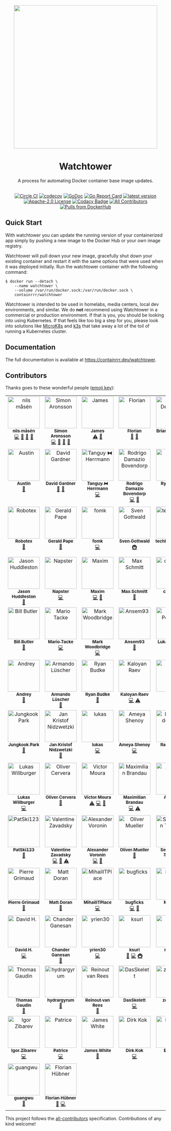 <div align="center">
  <img src="./logo.png" width="450" />
  
  # Watchtower
  
  A process for automating Docker container base image updates.
  <br/><br/>
  
  [![Circle CI](https://circleci.com/gh/containrrr/watchtower.svg?style=shield)](https://circleci.com/gh/containrrr/watchtower)
  [![codecov](https://codecov.io/gh/containrrr/watchtower/branch/main/graph/badge.svg)](https://codecov.io/gh/containrrr/watchtower)
  [![GoDoc](https://godoc.org/github.com/containrrr/watchtower?status.svg)](https://godoc.org/github.com/containrrr/watchtower)
  [![Go Report Card](https://goreportcard.com/badge/github.com/containrrr/watchtower)](https://goreportcard.com/report/github.com/containrrr/watchtower)
  [![latest version](https://img.shields.io/github/tag/containrrr/watchtower.svg)](https://github.com/containrrr/watchtower/releases)
  [![Apache-2.0 License](https://img.shields.io/github/license/containrrr/watchtower.svg)](https://www.apache.org/licenses/LICENSE-2.0)
  [![Codacy Badge](https://app.codacy.com/project/badge/Grade/1c48cfb7646d4009aa8c6f71287670b8)](https://www.codacy.com/gh/containrrr/watchtower/dashboard?utm_source=github.com&amp;utm_medium=referral&amp;utm_content=containrrr/watchtower&amp;utm_campaign=Badge_Grade)
  [![All Contributors](https://img.shields.io/github/all-contributors/containrrr/watchtower)](#contributors)
  [![Pulls from DockerHub](https://img.shields.io/docker/pulls/containrrr/watchtower.svg)](https://hub.docker.com/r/containrrr/watchtower)

</div>

## Quick Start

With watchtower you can update the running version of your containerized app simply by pushing a new image to the Docker Hub or your own image registry. 

Watchtower will pull down your new image, gracefully shut down your existing container and restart it with the same options that were used when it was deployed initially. Run the watchtower container with the following command:

```
$ docker run --detach \
    --name watchtower \
    --volume /var/run/docker.sock:/var/run/docker.sock \
    containrrr/watchtower
```

Watchtower is intended to be used in homelabs, media centers, local dev environments, and similar. We do **not** recommend using Watchtower in a commercial or production environment. If that is you, you should be looking into using Kubernetes. If that feels like too big a step for you, please look into solutions like [MicroK8s](https://microk8s.io/) and [k3s](https://k3s.io/) that take away a lot of the toil of running a Kubernetes cluster. 

## Documentation
The full documentation is available at https://containrrr.dev/watchtower.

## Contributors

Thanks goes to these wonderful people ([emoji key](https://allcontributors.org/docs/en/emoji-key)):

<!-- ALL-CONTRIBUTORS-LIST:START - Do not remove or modify this section -->
<!-- prettier-ignore-start -->
<!-- markdownlint-disable -->
<table>
  <tbody>
    <tr>
      <td align="center" valign="top" width="14.28%"><a href="https://piksel.se"><img src="https://avatars2.githubusercontent.com/u/807383?v=4?s=100" width="100px;" alt="nils måsén"/><br /><sub><b>nils måsén</b></sub></a><br /><a href="https://github.com/containrrr/watchtower/commits?author=piksel" title="Code">💻</a> <a href="https://github.com/containrrr/watchtower/commits?author=piksel" title="Documentation">📖</a> <a href="#maintenance-piksel" title="Maintenance">🚧</a> <a href="https://github.com/containrrr/watchtower/pulls?q=is%3Apr+reviewed-by%3Apiksel" title="Reviewed Pull Requests">👀</a></td>
      <td align="center" valign="top" width="14.28%"><a href="http://simme.dev"><img src="https://avatars0.githubusercontent.com/u/1596025?v=4?s=100" width="100px;" alt="Simon Aronsson"/><br /><sub><b>Simon Aronsson</b></sub></a><br /><a href="https://github.com/containrrr/watchtower/commits?author=simskij" title="Code">💻</a> <a href="https://github.com/containrrr/watchtower/commits?author=simskij" title="Documentation">📖</a> <a href="#maintenance-simskij" title="Maintenance">🚧</a> <a href="https://github.com/containrrr/watchtower/pulls?q=is%3Apr+reviewed-by%3Asimskij" title="Reviewed Pull Requests">👀</a></td>
      <td align="center" valign="top" width="14.28%"><a href="http://codelica.com"><img src="https://avatars3.githubusercontent.com/u/386101?v=4?s=100" width="100px;" alt="James"/><br /><sub><b>James</b></sub></a><br /><a href="https://github.com/containrrr/watchtower/commits?author=Codelica" title="Tests">⚠️</a> <a href="#ideas-Codelica" title="Ideas, Planning, & Feedback">🤔</a></td>
      <td align="center" valign="top" width="14.28%"><a href="https://kopfkrieg.org"><img src="https://avatars2.githubusercontent.com/u/5047813?v=4?s=100" width="100px;" alt="Florian"/><br /><sub><b>Florian</b></sub></a><br /><a href="https://github.com/containrrr/watchtower/pulls?q=is%3Apr+reviewed-by%3AKopfKrieg" title="Reviewed Pull Requests">👀</a> <a href="https://github.com/containrrr/watchtower/commits?author=KopfKrieg" title="Documentation">📖</a></td>
      <td align="center" valign="top" width="14.28%"><a href="https://github.com/bdehamer"><img src="https://avatars1.githubusercontent.com/u/398027?v=4?s=100" width="100px;" alt="Brian DeHamer"/><br /><sub><b>Brian DeHamer</b></sub></a><br /><a href="https://github.com/containrrr/watchtower/commits?author=bdehamer" title="Code">💻</a> <a href="#maintenance-bdehamer" title="Maintenance">🚧</a></td>
      <td align="center" valign="top" width="14.28%"><a href="https://github.com/rosscado"><img src="https://avatars1.githubusercontent.com/u/16578183?v=4?s=100" width="100px;" alt="Ross Cadogan"/><br /><sub><b>Ross Cadogan</b></sub></a><br /><a href="https://github.com/containrrr/watchtower/commits?author=rosscado" title="Code">💻</a></td>
      <td align="center" valign="top" width="14.28%"><a href="https://github.com/stffabi"><img src="https://avatars0.githubusercontent.com/u/9464631?v=4?s=100" width="100px;" alt="stffabi"/><br /><sub><b>stffabi</b></sub></a><br /><a href="https://github.com/containrrr/watchtower/commits?author=stffabi" title="Code">💻</a> <a href="#maintenance-stffabi" title="Maintenance">🚧</a></td>
    </tr>
    <tr>
      <td align="center" valign="top" width="14.28%"><a href="https://github.com/ATCUSA"><img src="https://avatars3.githubusercontent.com/u/3581228?v=4?s=100" width="100px;" alt="Austin"/><br /><sub><b>Austin</b></sub></a><br /><a href="https://github.com/containrrr/watchtower/commits?author=ATCUSA" title="Documentation">📖</a></td>
      <td align="center" valign="top" width="14.28%"><a href="https://labs.ctl.io"><img src="https://avatars2.githubusercontent.com/u/6181487?v=4?s=100" width="100px;" alt="David Gardner"/><br /><sub><b>David Gardner</b></sub></a><br /><a href="https://github.com/containrrr/watchtower/pulls?q=is%3Apr+reviewed-by%3Adavidgardner11" title="Reviewed Pull Requests">👀</a> <a href="https://github.com/containrrr/watchtower/commits?author=davidgardner11" title="Documentation">📖</a></td>
      <td align="center" valign="top" width="14.28%"><a href="https://github.com/dolanor"><img src="https://avatars3.githubusercontent.com/u/928722?v=4?s=100" width="100px;" alt="Tanguy ⧓ Herrmann"/><br /><sub><b>Tanguy ⧓ Herrmann</b></sub></a><br /><a href="https://github.com/containrrr/watchtower/commits?author=dolanor" title="Code">💻</a></td>
      <td align="center" valign="top" width="14.28%"><a href="https://github.com/rdamazio"><img src="https://avatars3.githubusercontent.com/u/997641?v=4?s=100" width="100px;" alt="Rodrigo Damazio Bovendorp"/><br /><sub><b>Rodrigo Damazio Bovendorp</b></sub></a><br /><a href="https://github.com/containrrr/watchtower/commits?author=rdamazio" title="Code">💻</a> <a href="https://github.com/containrrr/watchtower/commits?author=rdamazio" title="Documentation">📖</a></td>
      <td align="center" valign="top" width="14.28%"><a href="https://www.taisun.io/"><img src="https://avatars3.githubusercontent.com/u/1852688?v=4?s=100" width="100px;" alt="Ryan Kuba"/><br /><sub><b>Ryan Kuba</b></sub></a><br /><a href="#infra-thelamer" title="Infrastructure (Hosting, Build-Tools, etc)">🚇</a></td>
      <td align="center" valign="top" width="14.28%"><a href="https://github.com/cnrmck"><img src="https://avatars2.githubusercontent.com/u/22061955?v=4?s=100" width="100px;" alt="cnrmck"/><br /><sub><b>cnrmck</b></sub></a><br /><a href="https://github.com/containrrr/watchtower/commits?author=cnrmck" title="Documentation">📖</a></td>
      <td align="center" valign="top" width="14.28%"><a href="http://harrywalter.co.uk"><img src="https://avatars3.githubusercontent.com/u/338588?v=4?s=100" width="100px;" alt="Harry Walter"/><br /><sub><b>Harry Walter</b></sub></a><br /><a href="https://github.com/containrrr/watchtower/commits?author=haswalt" title="Code">💻</a></td>
    </tr>
    <tr>
      <td align="center" valign="top" width="14.28%"><a href="http://projectsperanza.com"><img src="https://avatars3.githubusercontent.com/u/74515?v=4?s=100" width="100px;" alt="Robotex"/><br /><sub><b>Robotex</b></sub></a><br /><a href="https://github.com/containrrr/watchtower/commits?author=Robotex" title="Documentation">📖</a></td>
      <td align="center" valign="top" width="14.28%"><a href="http://geraldpape.io"><img src="https://avatars0.githubusercontent.com/u/1494211?v=4?s=100" width="100px;" alt="Gerald Pape"/><br /><sub><b>Gerald Pape</b></sub></a><br /><a href="https://github.com/containrrr/watchtower/commits?author=ubergesundheit" title="Documentation">📖</a></td>
      <td align="center" valign="top" width="14.28%"><a href="https://github.com/fomk"><img src="https://avatars0.githubusercontent.com/u/17636183?v=4?s=100" width="100px;" alt="fomk"/><br /><sub><b>fomk</b></sub></a><br /><a href="https://github.com/containrrr/watchtower/commits?author=fomk" title="Code">💻</a></td>
      <td align="center" valign="top" width="14.28%"><a href="https://github.com/svengo"><img src="https://avatars3.githubusercontent.com/u/2502366?v=4?s=100" width="100px;" alt="Sven Gottwald"/><br /><sub><b>Sven Gottwald</b></sub></a><br /><a href="#infra-svengo" title="Infrastructure (Hosting, Build-Tools, etc)">🚇</a></td>
      <td align="center" valign="top" width="14.28%"><a href="https://liberapay.com/techknowlogick/"><img src="https://avatars1.githubusercontent.com/u/164197?v=4?s=100" width="100px;" alt="techknowlogick"/><br /><sub><b>techknowlogick</b></sub></a><br /><a href="https://github.com/containrrr/watchtower/commits?author=techknowlogick" title="Code">💻</a></td>
      <td align="center" valign="top" width="14.28%"><a href="http://log.c5t.org/about/"><img src="https://avatars1.githubusercontent.com/u/1449568?v=4?s=100" width="100px;" alt="waja"/><br /><sub><b>waja</b></sub></a><br /><a href="https://github.com/containrrr/watchtower/commits?author=waja" title="Documentation">📖</a></td>
      <td align="center" valign="top" width="14.28%"><a href="http://scottalbertson.com"><img src="https://avatars2.githubusercontent.com/u/154463?v=4?s=100" width="100px;" alt="Scott Albertson"/><br /><sub><b>Scott Albertson</b></sub></a><br /><a href="https://github.com/containrrr/watchtower/commits?author=salbertson" title="Documentation">📖</a></td>
    </tr>
    <tr>
      <td align="center" valign="top" width="14.28%"><a href="https://github.com/huddlesj"><img src="https://avatars1.githubusercontent.com/u/11966535?v=4?s=100" width="100px;" alt="Jason Huddleston"/><br /><sub><b>Jason Huddleston</b></sub></a><br /><a href="https://github.com/containrrr/watchtower/commits?author=huddlesj" title="Documentation">📖</a></td>
      <td align="center" valign="top" width="14.28%"><a href="https://npstr.space/"><img src="https://avatars3.githubusercontent.com/u/6048348?v=4?s=100" width="100px;" alt="Napster"/><br /><sub><b>Napster</b></sub></a><br /><a href="https://github.com/containrrr/watchtower/commits?author=napstr" title="Code">💻</a></td>
      <td align="center" valign="top" width="14.28%"><a href="https://github.com/darknode"><img src="https://avatars1.githubusercontent.com/u/809429?v=4?s=100" width="100px;" alt="Maxim"/><br /><sub><b>Maxim</b></sub></a><br /><a href="https://github.com/containrrr/watchtower/commits?author=darknode" title="Code">💻</a> <a href="https://github.com/containrrr/watchtower/commits?author=darknode" title="Documentation">📖</a></td>
      <td align="center" valign="top" width="14.28%"><a href="https://schmitt.cat"><img src="https://avatars0.githubusercontent.com/u/17984549?v=4?s=100" width="100px;" alt="Max Schmitt"/><br /><sub><b>Max Schmitt</b></sub></a><br /><a href="https://github.com/containrrr/watchtower/commits?author=mxschmitt" title="Documentation">📖</a></td>
      <td align="center" valign="top" width="14.28%"><a href="https://github.com/cron410"><img src="https://avatars1.githubusercontent.com/u/3082899?v=4?s=100" width="100px;" alt="cron410"/><br /><sub><b>cron410</b></sub></a><br /><a href="https://github.com/containrrr/watchtower/commits?author=cron410" title="Documentation">📖</a></td>
      <td align="center" valign="top" width="14.28%"><a href="https://github.com/Cardoso222"><img src="https://avatars3.githubusercontent.com/u/7026517?v=4?s=100" width="100px;" alt="Paulo Henrique"/><br /><sub><b>Paulo Henrique</b></sub></a><br /><a href="https://github.com/containrrr/watchtower/commits?author=Cardoso222" title="Documentation">📖</a></td>
      <td align="center" valign="top" width="14.28%"><a href="https://coded.io"><img src="https://avatars0.githubusercontent.com/u/107097?v=4?s=100" width="100px;" alt="Kaleb Elwert"/><br /><sub><b>Kaleb Elwert</b></sub></a><br /><a href="https://github.com/containrrr/watchtower/commits?author=belak" title="Documentation">📖</a></td>
    </tr>
    <tr>
      <td align="center" valign="top" width="14.28%"><a href="https://github.com/wmbutler"><img src="https://avatars1.githubusercontent.com/u/1254810?v=4?s=100" width="100px;" alt="Bill Butler"/><br /><sub><b>Bill Butler</b></sub></a><br /><a href="https://github.com/containrrr/watchtower/commits?author=wmbutler" title="Documentation">📖</a></td>
      <td align="center" valign="top" width="14.28%"><a href="https://www.mariotacke.io"><img src="https://avatars2.githubusercontent.com/u/4942019?v=4?s=100" width="100px;" alt="Mario Tacke"/><br /><sub><b>Mario Tacke</b></sub></a><br /><a href="https://github.com/containrrr/watchtower/commits?author=mariotacke" title="Code">💻</a></td>
      <td align="center" valign="top" width="14.28%"><a href="https://markwoodbridge.com"><img src="https://avatars2.githubusercontent.com/u/1101318?v=4?s=100" width="100px;" alt="Mark Woodbridge"/><br /><sub><b>Mark Woodbridge</b></sub></a><br /><a href="https://github.com/containrrr/watchtower/commits?author=mrw34" title="Code">💻</a></td>
      <td align="center" valign="top" width="14.28%"><a href="https://github.com/Ansem93"><img src="https://avatars3.githubusercontent.com/u/6626218?v=4?s=100" width="100px;" alt="Ansem93"/><br /><sub><b>Ansem93</b></sub></a><br /><a href="https://github.com/containrrr/watchtower/commits?author=Ansem93" title="Documentation">📖</a></td>
      <td align="center" valign="top" width="14.28%"><a href="https://github.com/lukapeschke"><img src="https://avatars1.githubusercontent.com/u/17085536?v=4?s=100" width="100px;" alt="Luka Peschke"/><br /><sub><b>Luka Peschke</b></sub></a><br /><a href="https://github.com/containrrr/watchtower/commits?author=lukapeschke" title="Code">💻</a> <a href="https://github.com/containrrr/watchtower/commits?author=lukapeschke" title="Documentation">📖</a></td>
      <td align="center" valign="top" width="14.28%"><a href="https://github.com/zoispag"><img src="https://avatars0.githubusercontent.com/u/21138205?v=4?s=100" width="100px;" alt="Zois Pagoulatos"/><br /><sub><b>Zois Pagoulatos</b></sub></a><br /><a href="https://github.com/containrrr/watchtower/commits?author=zoispag" title="Code">💻</a> <a href="https://github.com/containrrr/watchtower/pulls?q=is%3Apr+reviewed-by%3Azoispag" title="Reviewed Pull Requests">👀</a> <a href="#maintenance-zoispag" title="Maintenance">🚧</a></td>
      <td align="center" valign="top" width="14.28%"><a href="https://alexandre.menif.name"><img src="https://avatars0.githubusercontent.com/u/16152103?v=4?s=100" width="100px;" alt="Alexandre Menif"/><br /><sub><b>Alexandre Menif</b></sub></a><br /><a href="https://github.com/containrrr/watchtower/commits?author=alexandremenif" title="Code">💻</a></td>
    </tr>
    <tr>
      <td align="center" valign="top" width="14.28%"><a href="https://github.com/chugunov"><img src="https://avatars1.githubusercontent.com/u/4140479?v=4?s=100" width="100px;" alt="Andrey"/><br /><sub><b>Andrey</b></sub></a><br /><a href="https://github.com/containrrr/watchtower/commits?author=chugunov" title="Documentation">📖</a></td>
      <td align="center" valign="top" width="14.28%"><a href="https://noplanman.ch"><img src="https://avatars3.githubusercontent.com/u/9423417?v=4?s=100" width="100px;" alt="Armando Lüscher"/><br /><sub><b>Armando Lüscher</b></sub></a><br /><a href="https://github.com/containrrr/watchtower/commits?author=noplanman" title="Documentation">📖</a></td>
      <td align="center" valign="top" width="14.28%"><a href="https://github.com/rjbudke"><img src="https://avatars2.githubusercontent.com/u/273485?v=4?s=100" width="100px;" alt="Ryan Budke"/><br /><sub><b>Ryan Budke</b></sub></a><br /><a href="https://github.com/containrrr/watchtower/commits?author=rjbudke" title="Documentation">📖</a></td>
      <td align="center" valign="top" width="14.28%"><a href="http://kaloyan.raev.name"><img src="https://avatars2.githubusercontent.com/u/468091?v=4?s=100" width="100px;" alt="Kaloyan Raev"/><br /><sub><b>Kaloyan Raev</b></sub></a><br /><a href="https://github.com/containrrr/watchtower/commits?author=kaloyan-raev" title="Code">💻</a> <a href="https://github.com/containrrr/watchtower/commits?author=kaloyan-raev" title="Tests">⚠️</a></td>
      <td align="center" valign="top" width="14.28%"><a href="https://github.com/sixth"><img src="https://avatars3.githubusercontent.com/u/11591445?v=4?s=100" width="100px;" alt="sixth"/><br /><sub><b>sixth</b></sub></a><br /><a href="https://github.com/containrrr/watchtower/commits?author=sixth" title="Documentation">📖</a></td>
      <td align="center" valign="top" width="14.28%"><a href="https://foosel.net"><img src="https://avatars0.githubusercontent.com/u/83657?v=4?s=100" width="100px;" alt="Gina Häußge"/><br /><sub><b>Gina Häußge</b></sub></a><br /><a href="https://github.com/containrrr/watchtower/commits?author=foosel" title="Code">💻</a></td>
      <td align="center" valign="top" width="14.28%"><a href="https://github.com/8ear"><img src="https://avatars0.githubusercontent.com/u/10329648?v=4?s=100" width="100px;" alt="Max H."/><br /><sub><b>Max H.</b></sub></a><br /><a href="https://github.com/containrrr/watchtower/commits?author=8ear" title="Code">💻</a></td>
    </tr>
    <tr>
      <td align="center" valign="top" width="14.28%"><a href="https://pjknkda.github.io"><img src="https://avatars0.githubusercontent.com/u/4986524?v=4?s=100" width="100px;" alt="Jungkook Park"/><br /><sub><b>Jungkook Park</b></sub></a><br /><a href="https://github.com/containrrr/watchtower/commits?author=pjknkda" title="Documentation">📖</a></td>
      <td align="center" valign="top" width="14.28%"><a href="https://achfrag.net"><img src="https://avatars1.githubusercontent.com/u/5753622?v=4?s=100" width="100px;" alt="Jan Kristof Nidzwetzki"/><br /><sub><b>Jan Kristof Nidzwetzki</b></sub></a><br /><a href="https://github.com/containrrr/watchtower/commits?author=jnidzwetzki" title="Documentation">📖</a></td>
      <td align="center" valign="top" width="14.28%"><a href="https://www.lukaselsner.de"><img src="https://avatars0.githubusercontent.com/u/1413542?v=4?s=100" width="100px;" alt="lukas"/><br /><sub><b>lukas</b></sub></a><br /><a href="https://github.com/containrrr/watchtower/commits?author=mindrunner" title="Code">💻</a></td>
      <td align="center" valign="top" width="14.28%"><a href="https://codingcoffee.dev"><img src="https://avatars3.githubusercontent.com/u/13611153?v=4?s=100" width="100px;" alt="Ameya Shenoy"/><br /><sub><b>Ameya Shenoy</b></sub></a><br /><a href="https://github.com/containrrr/watchtower/commits?author=codingCoffee" title="Code">💻</a></td>
      <td align="center" valign="top" width="14.28%"><a href="https://github.com/raymondelooff"><img src="https://avatars0.githubusercontent.com/u/9716806?v=4?s=100" width="100px;" alt="Raymon de Looff"/><br /><sub><b>Raymon de Looff</b></sub></a><br /><a href="https://github.com/containrrr/watchtower/commits?author=raymondelooff" title="Code">💻</a></td>
      <td align="center" valign="top" width="14.28%"><a href="http://codemonkeylabs.com"><img src="https://avatars2.githubusercontent.com/u/704034?v=4?s=100" width="100px;" alt="John Clayton"/><br /><sub><b>John Clayton</b></sub></a><br /><a href="https://github.com/containrrr/watchtower/commits?author=jsclayton" title="Code">💻</a></td>
      <td align="center" valign="top" width="14.28%"><a href="https://github.com/Germs2004"><img src="https://avatars2.githubusercontent.com/u/5519340?v=4?s=100" width="100px;" alt="Germs2004"/><br /><sub><b>Germs2004</b></sub></a><br /><a href="https://github.com/containrrr/watchtower/commits?author=Germs2004" title="Documentation">📖</a></td>
    </tr>
    <tr>
      <td align="center" valign="top" width="14.28%"><a href="https://github.com/lukwil"><img src="https://avatars1.githubusercontent.com/u/30203234?v=4?s=100" width="100px;" alt="Lukas Willburger"/><br /><sub><b>Lukas Willburger</b></sub></a><br /><a href="https://github.com/containrrr/watchtower/commits?author=lukwil" title="Code">💻</a></td>
      <td align="center" valign="top" width="14.28%"><a href="https://github.com/auanasgheps"><img src="https://avatars2.githubusercontent.com/u/20586878?v=4?s=100" width="100px;" alt="Oliver Cervera"/><br /><sub><b>Oliver Cervera</b></sub></a><br /><a href="https://github.com/containrrr/watchtower/commits?author=auanasgheps" title="Documentation">📖</a></td>
      <td align="center" valign="top" width="14.28%"><a href="https://github.com/victorcmoura"><img src="https://avatars1.githubusercontent.com/u/26290053?v=4?s=100" width="100px;" alt="Victor Moura"/><br /><sub><b>Victor Moura</b></sub></a><br /><a href="https://github.com/containrrr/watchtower/commits?author=victorcmoura" title="Tests">⚠️</a> <a href="https://github.com/containrrr/watchtower/commits?author=victorcmoura" title="Code">💻</a> <a href="https://github.com/containrrr/watchtower/commits?author=victorcmoura" title="Documentation">📖</a></td>
      <td align="center" valign="top" width="14.28%"><a href="https://github.com/mbrandau"><img src="https://avatars3.githubusercontent.com/u/12972798?v=4?s=100" width="100px;" alt="Maximilian Brandau"/><br /><sub><b>Maximilian Brandau</b></sub></a><br /><a href="https://github.com/containrrr/watchtower/commits?author=mbrandau" title="Code">💻</a> <a href="https://github.com/containrrr/watchtower/commits?author=mbrandau" title="Tests">⚠️</a></td>
      <td align="center" valign="top" width="14.28%"><a href="https://github.com/aneisch"><img src="https://avatars1.githubusercontent.com/u/6991461?v=4?s=100" width="100px;" alt="Andrew"/><br /><sub><b>Andrew</b></sub></a><br /><a href="https://github.com/containrrr/watchtower/commits?author=aneisch" title="Documentation">📖</a></td>
      <td align="center" valign="top" width="14.28%"><a href="https://github.com/sixcorners"><img src="https://avatars0.githubusercontent.com/u/585501?v=4?s=100" width="100px;" alt="sixcorners"/><br /><sub><b>sixcorners</b></sub></a><br /><a href="https://github.com/containrrr/watchtower/commits?author=sixcorners" title="Documentation">📖</a></td>
      <td align="center" valign="top" width="14.28%"><a href="https://arnested.dk"><img src="https://avatars2.githubusercontent.com/u/190005?v=4?s=100" width="100px;" alt="Arne Jørgensen"/><br /><sub><b>Arne Jørgensen</b></sub></a><br /><a href="https://github.com/containrrr/watchtower/commits?author=arnested" title="Tests">⚠️</a> <a href="https://github.com/containrrr/watchtower/pulls?q=is%3Apr+reviewed-by%3Aarnested" title="Reviewed Pull Requests">👀</a></td>
    </tr>
    <tr>
      <td align="center" valign="top" width="14.28%"><a href="https://github.com/patski123"><img src="https://avatars1.githubusercontent.com/u/19295295?v=4?s=100" width="100px;" alt="PatSki123"/><br /><sub><b>PatSki123</b></sub></a><br /><a href="https://github.com/containrrr/watchtower/commits?author=patski123" title="Documentation">📖</a></td>
      <td align="center" valign="top" width="14.28%"><a href="https://rubyroidlabs.com/"><img src="https://avatars2.githubusercontent.com/u/624999?v=4?s=100" width="100px;" alt="Valentine Zavadsky"/><br /><sub><b>Valentine Zavadsky</b></sub></a><br /><a href="https://github.com/containrrr/watchtower/commits?author=Saicheg" title="Code">💻</a> <a href="https://github.com/containrrr/watchtower/commits?author=Saicheg" title="Documentation">📖</a> <a href="https://github.com/containrrr/watchtower/commits?author=Saicheg" title="Tests">⚠️</a></td>
      <td align="center" valign="top" width="14.28%"><a href="https://github.com/bopoh24"><img src="https://avatars2.githubusercontent.com/u/4086631?v=4?s=100" width="100px;" alt="Alexander Voronin"/><br /><sub><b>Alexander Voronin</b></sub></a><br /><a href="https://github.com/containrrr/watchtower/commits?author=bopoh24" title="Code">💻</a> <a href="https://github.com/containrrr/watchtower/issues?q=author%3Abopoh24" title="Bug reports">🐛</a></td>
      <td align="center" valign="top" width="14.28%"><a href="http://www.teqneers.de"><img src="https://avatars0.githubusercontent.com/u/788989?v=4?s=100" width="100px;" alt="Oliver Mueller"/><br /><sub><b>Oliver Mueller</b></sub></a><br /><a href="https://github.com/containrrr/watchtower/commits?author=ogmueller" title="Documentation">📖</a></td>
      <td align="center" valign="top" width="14.28%"><a href="https://github.com/tammert"><img src="https://avatars0.githubusercontent.com/u/8885250?v=4?s=100" width="100px;" alt="Sebastiaan Tammer"/><br /><sub><b>Sebastiaan Tammer</b></sub></a><br /><a href="https://github.com/containrrr/watchtower/commits?author=tammert" title="Code">💻</a></td>
      <td align="center" valign="top" width="14.28%"><a href="https://github.com/Miosame"><img src="https://avatars1.githubusercontent.com/u/8201077?v=4?s=100" width="100px;" alt="miosame"/><br /><sub><b>miosame</b></sub></a><br /><a href="https://github.com/containrrr/watchtower/commits?author=miosame" title="Documentation">📖</a></td>
      <td align="center" valign="top" width="14.28%"><a href="https://mtz.gr"><img src="https://avatars3.githubusercontent.com/u/590246?v=4?s=100" width="100px;" alt="Andrew Metzger"/><br /><sub><b>Andrew Metzger</b></sub></a><br /><a href="https://github.com/containrrr/watchtower/issues?q=author%3Aandrewjmetzger" title="Bug reports">🐛</a> <a href="#example-andrewjmetzger" title="Examples">💡</a></td>
    </tr>
    <tr>
      <td align="center" valign="top" width="14.28%"><a href="https://github.com/pgrimaud"><img src="https://avatars1.githubusercontent.com/u/1866496?v=4?s=100" width="100px;" alt="Pierre Grimaud"/><br /><sub><b>Pierre Grimaud</b></sub></a><br /><a href="https://github.com/containrrr/watchtower/commits?author=pgrimaud" title="Documentation">📖</a></td>
      <td align="center" valign="top" width="14.28%"><a href="https://github.com/mattdoran"><img src="https://avatars0.githubusercontent.com/u/577779?v=4?s=100" width="100px;" alt="Matt Doran"/><br /><sub><b>Matt Doran</b></sub></a><br /><a href="https://github.com/containrrr/watchtower/commits?author=mattdoran" title="Documentation">📖</a></td>
      <td align="center" valign="top" width="14.28%"><a href="https://github.com/MihailITPlace"><img src="https://avatars2.githubusercontent.com/u/28401551?v=4?s=100" width="100px;" alt="MihailITPlace"/><br /><sub><b>MihailITPlace</b></sub></a><br /><a href="https://github.com/containrrr/watchtower/commits?author=MihailITPlace" title="Code">💻</a></td>
      <td align="center" valign="top" width="14.28%"><a href="https://github.com/bugficks"><img src="https://avatars1.githubusercontent.com/u/2992895?v=4?s=100" width="100px;" alt="bugficks"/><br /><sub><b>bugficks</b></sub></a><br /><a href="https://github.com/containrrr/watchtower/commits?author=bugficks" title="Code">💻</a> <a href="https://github.com/containrrr/watchtower/commits?author=bugficks" title="Documentation">📖</a></td>
      <td align="center" valign="top" width="14.28%"><a href="https://github.com/MichaelSp"><img src="https://avatars0.githubusercontent.com/u/448282?v=4?s=100" width="100px;" alt="Michael"/><br /><sub><b>Michael</b></sub></a><br /><a href="https://github.com/containrrr/watchtower/commits?author=MichaelSp" title="Code">💻</a></td>
      <td align="center" valign="top" width="14.28%"><a href="https://github.com/jokay"><img src="https://avatars0.githubusercontent.com/u/18613935?v=4?s=100" width="100px;" alt="D. Domig"/><br /><sub><b>D. Domig</b></sub></a><br /><a href="https://github.com/containrrr/watchtower/commits?author=jokay" title="Documentation">📖</a></td>
      <td align="center" valign="top" width="14.28%"><a href="https://maxwells-daemon.io"><img src="https://avatars1.githubusercontent.com/u/260084?v=4?s=100" width="100px;" alt="Ben Osheroff"/><br /><sub><b>Ben Osheroff</b></sub></a><br /><a href="https://github.com/containrrr/watchtower/commits?author=osheroff" title="Code">💻</a></td>
    </tr>
    <tr>
      <td align="center" valign="top" width="14.28%"><a href="https://github.com/dhet"><img src="https://avatars3.githubusercontent.com/u/2668621?v=4?s=100" width="100px;" alt="David H."/><br /><sub><b>David H.</b></sub></a><br /><a href="https://github.com/containrrr/watchtower/commits?author=dhet" title="Code">💻</a></td>
      <td align="center" valign="top" width="14.28%"><a href="http://www.gridgeo.com"><img src="https://avatars1.githubusercontent.com/u/671887?v=4?s=100" width="100px;" alt="Chander Ganesan"/><br /><sub><b>Chander Ganesan</b></sub></a><br /><a href="https://github.com/containrrr/watchtower/commits?author=chander" title="Documentation">📖</a></td>
      <td align="center" valign="top" width="14.28%"><a href="https://github.com/yrien30"><img src="https://avatars1.githubusercontent.com/u/26816162?v=4?s=100" width="100px;" alt="yrien30"/><br /><sub><b>yrien30</b></sub></a><br /><a href="https://github.com/containrrr/watchtower/commits?author=yrien30" title="Code">💻</a></td>
      <td align="center" valign="top" width="14.28%"><a href="https://github.com/ksurl"><img src="https://avatars1.githubusercontent.com/u/1371562?v=4?s=100" width="100px;" alt="ksurl"/><br /><sub><b>ksurl</b></sub></a><br /><a href="https://github.com/containrrr/watchtower/commits?author=ksurl" title="Documentation">📖</a> <a href="https://github.com/containrrr/watchtower/commits?author=ksurl" title="Code">💻</a> <a href="#infra-ksurl" title="Infrastructure (Hosting, Build-Tools, etc)">🚇</a></td>
      <td align="center" valign="top" width="14.28%"><a href="https://github.com/rg9400"><img src="https://avatars2.githubusercontent.com/u/39887349?v=4?s=100" width="100px;" alt="rg9400"/><br /><sub><b>rg9400</b></sub></a><br /><a href="https://github.com/containrrr/watchtower/commits?author=rg9400" title="Code">💻</a></td>
      <td align="center" valign="top" width="14.28%"><a href="https://github.com/tkalus"><img src="https://avatars2.githubusercontent.com/u/287181?v=4?s=100" width="100px;" alt="Turtle Kalus"/><br /><sub><b>Turtle Kalus</b></sub></a><br /><a href="https://github.com/containrrr/watchtower/commits?author=tkalus" title="Code">💻</a></td>
      <td align="center" valign="top" width="14.28%"><a href="https://github.com/SrihariThalla"><img src="https://avatars1.githubusercontent.com/u/7479937?v=4?s=100" width="100px;" alt="Srihari Thalla"/><br /><sub><b>Srihari Thalla</b></sub></a><br /><a href="https://github.com/containrrr/watchtower/commits?author=SrihariThalla" title="Documentation">📖</a></td>
    </tr>
    <tr>
      <td align="center" valign="top" width="14.28%"><a href="https://nymous.io"><img src="https://avatars1.githubusercontent.com/u/4216559?v=4?s=100" width="100px;" alt="Thomas Gaudin"/><br /><sub><b>Thomas Gaudin</b></sub></a><br /><a href="https://github.com/containrrr/watchtower/commits?author=nymous" title="Documentation">📖</a></td>
      <td align="center" valign="top" width="14.28%"><a href="https://indigo.re/"><img src="https://avatars.githubusercontent.com/u/2804645?v=4?s=100" width="100px;" alt="hydrargyrum"/><br /><sub><b>hydrargyrum</b></sub></a><br /><a href="https://github.com/containrrr/watchtower/commits?author=hydrargyrum" title="Documentation">📖</a></td>
      <td align="center" valign="top" width="14.28%"><a href="https://reinout.vanrees.org"><img src="https://avatars.githubusercontent.com/u/121433?v=4?s=100" width="100px;" alt="Reinout van Rees"/><br /><sub><b>Reinout van Rees</b></sub></a><br /><a href="https://github.com/containrrr/watchtower/commits?author=reinout" title="Documentation">📖</a></td>
      <td align="center" valign="top" width="14.28%"><a href="https://github.com/DasSkelett"><img src="https://avatars.githubusercontent.com/u/28812678?v=4?s=100" width="100px;" alt="DasSkelett"/><br /><sub><b>DasSkelett</b></sub></a><br /><a href="https://github.com/containrrr/watchtower/commits?author=DasSkelett" title="Code">💻</a></td>
      <td align="center" valign="top" width="14.28%"><a href="https://github.com/zenjabba"><img src="https://avatars.githubusercontent.com/u/679864?v=4?s=100" width="100px;" alt="zenjabba"/><br /><sub><b>zenjabba</b></sub></a><br /><a href="https://github.com/containrrr/watchtower/commits?author=zenjabba" title="Documentation">📖</a></td>
      <td align="center" valign="top" width="14.28%"><a href="https://quan.io"><img src="https://avatars.githubusercontent.com/u/3526705?v=4?s=100" width="100px;" alt="Dan Quan"/><br /><sub><b>Dan Quan</b></sub></a><br /><a href="https://github.com/containrrr/watchtower/commits?author=djquan" title="Documentation">📖</a></td>
      <td align="center" valign="top" width="14.28%"><a href="https://github.com/modem7"><img src="https://avatars.githubusercontent.com/u/4349962?v=4?s=100" width="100px;" alt="modem7"/><br /><sub><b>modem7</b></sub></a><br /><a href="https://github.com/containrrr/watchtower/commits?author=modem7" title="Documentation">📖</a></td>
    </tr>
    <tr>
      <td align="center" valign="top" width="14.28%"><a href="https://github.com/hypnoglow"><img src="https://avatars.githubusercontent.com/u/4853075?v=4?s=100" width="100px;" alt="Igor Zibarev"/><br /><sub><b>Igor Zibarev</b></sub></a><br /><a href="https://github.com/containrrr/watchtower/commits?author=hypnoglow" title="Code">💻</a></td>
      <td align="center" valign="top" width="14.28%"><a href="https://github.com/patricegautier"><img src="https://avatars.githubusercontent.com/u/38435239?v=4?s=100" width="100px;" alt="Patrice"/><br /><sub><b>Patrice</b></sub></a><br /><a href="https://github.com/containrrr/watchtower/commits?author=patricegautier" title="Code">💻</a></td>
      <td align="center" valign="top" width="14.28%"><a href="http://jamesw.link/me"><img src="https://avatars.githubusercontent.com/u/8067792?v=4?s=100" width="100px;" alt="James White"/><br /><sub><b>James White</b></sub></a><br /><a href="https://github.com/containrrr/watchtower/commits?author=jamesmacwhite" title="Documentation">📖</a></td>
      <td align="center" valign="top" width="14.28%"><a href="https://ko-fi.com/foxite"><img src="https://avatars.githubusercontent.com/u/20421657?v=4?s=100" width="100px;" alt="Dirk Kok"/><br /><sub><b>Dirk Kok</b></sub></a><br /><a href="https://github.com/containrrr/watchtower/commits?author=Foxite" title="Code">💻</a></td>
      <td align="center" valign="top" width="14.28%"><a href="https://github.com/EDIflyer"><img src="https://avatars.githubusercontent.com/u/13610277?v=4?s=100" width="100px;" alt="EDIflyer"/><br /><sub><b>EDIflyer</b></sub></a><br /><a href="https://github.com/containrrr/watchtower/commits?author=EDIflyer" title="Documentation">📖</a></td>
      <td align="center" valign="top" width="14.28%"><a href="https://github.com/jauderho"><img src="https://avatars.githubusercontent.com/u/13562?v=4?s=100" width="100px;" alt="Jauder Ho"/><br /><sub><b>Jauder Ho</b></sub></a><br /><a href="https://github.com/containrrr/watchtower/commits?author=jauderho" title="Code">💻</a></td>
      <td align="center" valign="top" width="14.28%"><a href="https://tamal.vercel.app/"><img src="https://avatars.githubusercontent.com/u/72851613?v=4?s=100" width="100px;" alt="Tamal Das "/><br /><sub><b>Tamal Das </b></sub></a><br /><a href="https://github.com/containrrr/watchtower/commits?author=IAmTamal" title="Documentation">📖</a></td>
    </tr>
    <tr>
      <td align="center" valign="top" width="14.28%"><a href="https://github.com/testwill"><img src="https://avatars.githubusercontent.com/u/8717479?v=4?s=100" width="100px;" alt="guangwu"/><br /><sub><b>guangwu</b></sub></a><br /><a href="https://github.com/containrrr/watchtower/commits?author=testwill" title="Documentation">📖</a></td>
      <td align="center" valign="top" width="14.28%"><a href="http://hub.lol"><img src="https://avatars.githubusercontent.com/u/48992448?v=4?s=100" width="100px;" alt="Florian Hübner"/><br /><sub><b>Florian Hübner</b></sub></a><br /><a href="https://github.com/containrrr/watchtower/commits?author=nothub" title="Documentation">📖</a> <a href="https://github.com/containrrr/watchtower/commits?author=nothub" title="Code">💻</a></td>
    </tr>
  </tbody>
</table>

<!-- markdownlint-restore -->
<!-- prettier-ignore-end -->

<!-- ALL-CONTRIBUTORS-LIST:END -->

This project follows the [all-contributors](https://github.com/all-contributors/all-contributors) specification. Contributions of any kind welcome!
